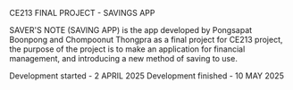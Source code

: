 CE213 FINAL PROJECT - SAVINGS APP

SAVER'S NOTE (SAVING APP) is the app developed by Pongsapat Boonpong and Chompoonut Thongpra as a final project for CE213 project, the purpose of the project is to make an application for financial management, and introducing a new method of saving to use.

Development started - 2 APRIL 2025
Development finished - 10 MAY 2025
